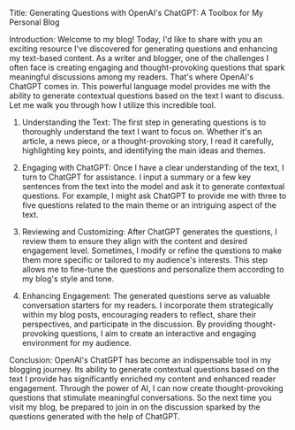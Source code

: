 Title: Generating Questions with OpenAI's ChatGPT: A Toolbox for My Personal Blog

Introduction:
Welcome to my blog! Today, I'd like to share with you an exciting resource I've discovered for generating questions and enhancing my text-based content. As a writer and blogger, one of the challenges I often face is creating engaging and thought-provoking questions that spark meaningful discussions among my readers. That's where OpenAI's ChatGPT comes in. This powerful language model provides me with the ability to generate contextual questions based on the text I want to discuss. Let me walk you through how I utilize this incredible tool.

1. Understanding the Text:
The first step in generating questions is to thoroughly understand the text I want to focus on. Whether it's an article, a news piece, or a thought-provoking story, I read it carefully, highlighting key points, and identifying the main ideas and themes.

2. Engaging with ChatGPT:
Once I have a clear understanding of the text, I turn to ChatGPT for assistance. I input a summary or a few key sentences from the text into the model and ask it to generate contextual questions. For example, I might ask ChatGPT to provide me with three to five questions related to the main theme or an intriguing aspect of the text.

3. Reviewing and Customizing:
After ChatGPT generates the questions, I review them to ensure they align with the content and desired engagement level. Sometimes, I modify or refine the questions to make them more specific or tailored to my audience's interests. This step allows me to fine-tune the questions and personalize them according to my blog's style and tone.

4. Enhancing Engagement:
The generated questions serve as valuable conversation starters for my readers. I incorporate them strategically within my blog posts, encouraging readers to reflect, share their perspectives, and participate in the discussion. By providing thought-provoking questions, I aim to create an interactive and engaging environment for my audience.

Conclusion:
OpenAI's ChatGPT has become an indispensable tool in my blogging journey. Its ability to generate contextual questions based on the text I provide has significantly enriched my content and enhanced reader engagement. Through the power of AI, I can now create thought-provoking questions that stimulate meaningful conversations. So the next time you visit my blog, be prepared to join in on the discussion sparked by the questions generated with the help of ChatGPT.